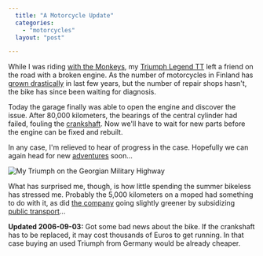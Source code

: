 ```yaml
---
  title: "A Motorcycle Update"
  categories: 
    - "motorcycles"
  layout: "post"

---
```

While I was riding [with the Monkeys][1], my [Triumph Legend TT][2] left a friend on the road with a broken engine. As the number of motorcycles in Finland has [grown drastically][3] in last few years, but the number of repair shops hasn't, the bike has since been waiting for diagnosis.

Today the garage finally was able to open the engine and discover the issue. After 80,000 kilometers, the bearings of the central cylinder had failed, fouling the [crankshaft][4]. Now we'll have to wait for new parts before the engine can be fixed and rebuilt.

In any case, I'm relieved to hear of progress in the case. Hopefully we can again head for new [adventures][5] soon...

![My Triumph on the Georgian Military Highway](http://bergie.iki.fi/midcom-serveattachmentguid-9197e1b6543124904ecfb1ddf15ab896/triumph-on-georgian-military-highway.jpg)

What has surprised me, though, is how little spending the summer bikeless has stressed me. Probably the 5,000 kilometers on a moped had something to do with it, as did [the company][7] going slightly greener by subsidizing [public transport][6]...

__Updated 2006-09-03:__ Got some bad news about the bike. If the crankshaft has to be replaced, it may cost thousands of Euros to get running. In that case buying an used Triumph from Germany would be already cheaper.

[1]: http://www.deathmonkey.org/
[2]: http://www.routamc.org/bikes/triumph-legend.html
[3]: http://www.tapiola.fi/www/yksityisasiakkaat/Asiakkaana+Tapiolassa/Ajankohtaista/Moottoripyoran+haltijan+ika+vaikuttaa+jatkossa+vakuutusmaksuihin.htm
[4]: http://en.wikipedia.org/wiki/Crankshaft
[5]: http://www.routamc.org/gallery/
[6]: http://www.ytv.fi/ENG/transport/guide/employer_sub/
[7]: http://www.nemein.com/en/